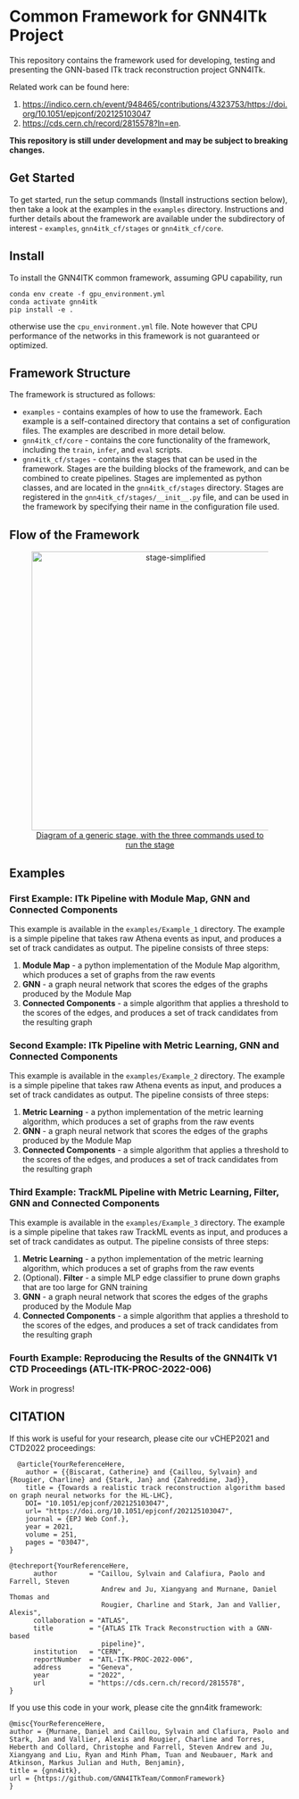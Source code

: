 # Common Framework for GNN4ITk Project

This repository contains the framework used for developing, testing and presenting the GNN-based ITk track reconstruction project GNN4ITk. 

Related work can be found here:

1. https://indico.cern.ch/event/948465/contributions/4323753/https://doi.org/10.1051/epjconf/202125103047
2. https://cds.cern.ch/record/2815578?ln=en.

**This repository is still under development and may be subject to breaking changes.**

## Get Started

To get started, run the setup commands (Install instructions section below), then take a look at the examples in the `examples` directory. Instructions and further details about the framework are available under the subdirectory of interest - `examples`, `gnn4itk_cf/stages` or `gnn4itk_cf/core`.

## Install

To install the GNN4ITK common framework, assuming GPU capability, run

```
conda env create -f gpu_environment.yml
conda activate gnn4itk
pip install -e .
```

otherwise use the `cpu_environment.yml` file. Note however that CPU performance of the networks in this framework is not guaranteed or optimized.

## Framework Structure

The framework is structured as follows:

- `examples` - contains examples of how to use the framework. Each example is a self-contained directory that contains a set of configuration files. The examples are described in more detail below.
- `gnn4itk_cf/core` - contains the core functionality of the framework, including the `train`, `infer`, and `eval` scripts.
- `gnn4itk_cf/stages` - contains the stages that can be used in the framework. Stages are the building blocks of the framework, and can be combined to create pipelines. Stages are implemented as python classes, and are located in the `gnn4itk_cf/stages` directory. Stages are registered in the `gnn4itk_cf/stages/__init__.py` file, and can be used in the framework by specifying their name in the configuration file used.

## Flow of the Framework

<div align="center">
<figure>
  <a href="https://ibb.co/b76jbjn"><img src="https://i.ibb.co/pn16h6p/stage-simplified.jpg" alt="stage-simplified" border="0" width=500></a><br /><a target='_blank' href='https://imgbb.com/'>Diagram of a generic stage, with the three commands used to run the stage</a><br />
</figure>
</div>

## Examples

### First Example: ITk Pipeline with Module Map, GNN and Connected Components

This example is available in the `examples/Example_1` directory. The example is a simple pipeline that takes raw Athena events as input, and produces a set of track candidates as output. The pipeline consists of three steps:

1. **Module Map** - a python implementation of the Module Map algorithm, which produces a set of graphs from the raw events
2. **GNN** - a graph neural network that scores the edges of the graphs produced by the Module Map
3. **Connected Components** - a simple algorithm that applies a threshold to the scores of the edges, and produces a set of track candidates from the resulting graph

### Second Example: ITk Pipeline with Metric Learning, GNN and Connected Components

This example is available in the `examples/Example_2` directory. The example is a simple pipeline that takes raw Athena events as input, and produces a set of track candidates as output. The pipeline consists of three steps:

1. **Metric Learning** - a python implementation of the metric learning algorithm, which produces a set of graphs from the raw events
2. **GNN** - a graph neural network that scores the edges of the graphs produced by the Module Map
3. **Connected Components** - a simple algorithm that applies a threshold to the scores of the edges, and produces a set of track candidates from the resulting graph

### Third Example: TrackML Pipeline with Metric Learning, Filter, GNN and Connected Components

This example is available in the `examples/Example_3` directory. The example is a simple pipeline that takes raw TrackML events as input, and produces a set of track candidates as output. The pipeline consists of three steps:

1. **Metric Learning** - a python implementation of the metric learning algorithm, which produces a set of graphs from the raw events
2. (Optional). **Filter** - a simple MLP edge classifier to prune down graphs that are too large for GNN training
3. **GNN** - a graph neural network that scores the edges of the graphs produced by the Module Map
4. **Connected Components** - a simple algorithm that applies a threshold to the scores of the edges, and produces a set of track candidates from the resulting graph


### Fourth Example: Reproducing the Results of the GNN4ITk V1 CTD Proceedings (ATL-ITK-PROC-2022-006)

Work in progress!

## CITATION

If this work is useful for your research, please cite our vCHEP2021 and CTD2022 proceedings:

```
  @article{YourReferenceHere,
	author = {{Biscarat, Catherine} and {Caillou, Sylvain} and {Rougier, Charline} and {Stark, Jan} and {Zahreddine, Jad}},
	title = {Towards a realistic track reconstruction algorithm based on graph neural networks for the HL-LHC},
	DOI= "10.1051/epjconf/202125103047",
	url= "https://doi.org/10.1051/epjconf/202125103047",
	journal = {EPJ Web Conf.},
	year = 2021,
	volume = 251,
	pages = "03047",
}
```
```
@techreport{YourReferenceHere,
      author        = "Caillou, Sylvain and Calafiura, Paolo and Farrell, Steven
                       Andrew and Ju, Xiangyang and Murnane, Daniel Thomas and
                       Rougier, Charline and Stark, Jan and Vallier, Alexis",
      collaboration = "ATLAS",
      title         = "{ATLAS ITk Track Reconstruction with a GNN-based
                       pipeline}",
      institution   = "CERN",
      reportNumber  = "ATL-ITK-PROC-2022-006",
      address       = "Geneva",
      year          = "2022",
      url           = "https://cds.cern.ch/record/2815578",
}
```

If you use this code in your work, please cite the gnn4itk framework:

```
@misc{YourReferenceHere,
author = {Murnane, Daniel and Caillou, Sylvain and Clafiura, Paolo and Stark, Jan and Vallier, Alexis and Rougier, Charline and Torres, Heberth and Collard, Christophe and Farrell, Steven Andrew and Ju, Xiangyang and Liu, Ryan and Minh Pham, Tuan and Neubauer, Mark and Atkinson, Markus Julian and Huth, Benjamin},
title = {gnn4itk},
url = {https://github.com/GNN4ITkTeam/CommonFramework}
}
```




